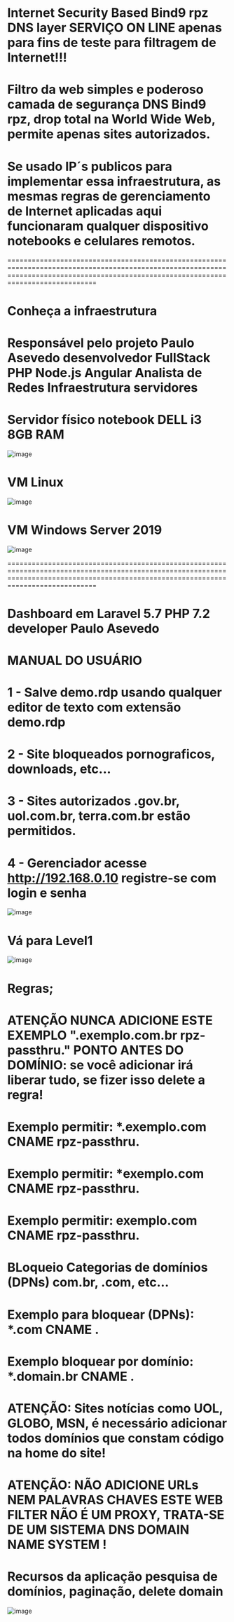 #  Internet Security Based Bind9 rpz DNS layer SERVIÇO ON LINE apenas para fins de teste para filtragem de Internet!!! 

# Filtro da web simples e poderoso camada de segurança DNS Bind9 rpz, drop total na World Wide Web, permite apenas sites autorizados. 


# Se usado IP´s publicos para implementar essa infraestrutura, as mesmas regras de gerenciamento de Internet aplicadas aqui funcionaram qualquer dispositivo notebooks e  celulares remotos.   




========================================================================================================================================================================================




# Conheça a infraestrutura 
# Responsável pelo  projeto Paulo Asevedo desenvolvedor FullStack PHP Node.js Angular Analista de Redes Infraestrutura servidores      
# Servidor físico notebook DELL i3 8GB RAM 

![image](https://user-images.githubusercontent.com/38859407/112074254-ad8aca80-8b54-11eb-9ace-bfa8a460ba60.png)
 
 


# VM Linux  

![image](https://user-images.githubusercontent.com/38859407/112075650-a87b4a80-8b57-11eb-9008-f4d7fe1d122a.png)
 




# VM Windows Server 2019 

![image](https://user-images.githubusercontent.com/38859407/112077149-9c44bc80-8b5a-11eb-9792-ba0a269144e1.png)



 ========================================================================================================================================================================================

# Dashboard em Laravel 5.7 PHP 7.2 developer Paulo Asevedo 
# MANUAL DO USUÁRIO



# 1 - Salve demo.rdp usando qualquer editor de texto com extensão demo.rdp 

# 2 - Site bloqueados pornograficos, downloads, etc...  

# 3 - Sites autorizados .gov.br, uol.com.br, terra.com.br estão permitidos.

# 4 - Gerenciador acesse http://192.168.0.10 registre-se com login e senha 

![image](https://user-images.githubusercontent.com/38859407/111921681-9ffe1380-8a74-11eb-82ba-35c5340a8ec4.png)
 


# Vá para Level1 


![image](https://user-images.githubusercontent.com/38859407/111920813-d2f1d880-8a6f-11eb-8d44-bf43c8d42a65.png)



# Regras; 

# ATENÇÃO NUNCA ADICIONE ESTE EXEMPLO ".exemplo.com.br rpz-passthru." PONTO ANTES DO DOMÍNIO: se você adicionar irá liberar tudo, se fizer isso delete a regra!   

# Exemplo permitir: *.exemplo.com CNAME rpz-passthru.

# Exemplo permitir: *exemplo.com CNAME rpz-passthru.

# Exemplo permitir: exemplo.com CNAME rpz-passthru.




# BLoqueio Categorias de domínios (DPNs) com.br, .com, etc... 

# Exemplo para bloquear (DPNs): *.com CNAME .

# Exemplo bloquear por domínio: *.domain.br CNAME .




# ATENÇÃO: Sites notícias como UOL, GLOBO, MSN, é necessário adicionar todos domínios que constam código na home do site! 


# ATENÇÃO: NÃO ADICIONE URLs NEM PALAVRAS CHAVES ESTE WEB FILTER NÃO É UM PROXY, TRATA-SE DE UM SISTEMA DNS DOMAIN NAME SYSTEM !  







# Recursos da aplicação pesquisa de domínios, paginação, delete domain   


![image](https://user-images.githubusercontent.com/38859407/111920983-ed788180-8a70-11eb-904e-485a79f3cfc2.png)














 
